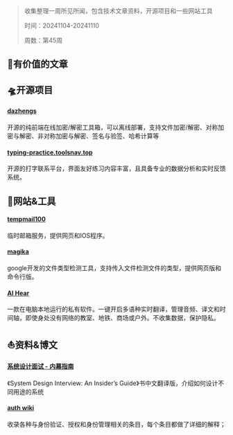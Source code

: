 >收集整理一周所见所闻，包含技术文章资料，开源项目和一些网站工具
>
>时间：20241104-20241110
>
>周数：第45周

## 📜有价值的文章


## 🛸开源项目

#### [dazhengs](https://github.com/dazhengs/tools)
开源的纯前端在线加密/解密工具箱，可以离线部署，支持文件加密/解密、对称加密与解密、非对称加密与解密、签名与验签、哈希计算等

#### [typing-practice.toolsnav.top](https://github.com/wincatcher/typing-practice.toolsnav.top)
开源的打字联系平台，界面友好练习内容丰富，且具备专业的数据分析和实时反馈系统。


## 🚀网站&工具
#### [tempmail100](https://tempmail100.com/)
临时邮箱服务，提供网页和IOS程序。

#### [magika](https://google.github.io/magika/)
google开发的文件类型检测工具，支持传入文件检测文件的类型，提供网页版和命令行版。

#### [AI Hear](https://hear.thucydides.net/zh-cn/)
一款在电脑本地运行的私有软件。一键开启多语种实时翻译，管理音频、译文和时间轴，即使身处没有网络的教室、地铁、商场或户外。不收集数据，保护隐私。

## ⛵资料&博文

#### [系统设计面试 - 内幕指南](https://learning-guide.gitbook.io/system-design-interview)
《System Design Interview: An Insider’s Guide》书中文翻译版，介绍如何设计不同用途的系统

#### [auth wiki](https://auth.wiki/)
收录各种与身份验证、授权和身份管理相关的条目，每个条目都做了详细的解释；